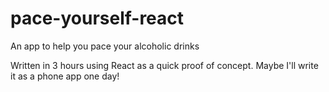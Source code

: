 # pace-yourself-react
An app to help you pace your alcoholic drinks

Written in 3 hours using React as a quick proof of concept. Maybe I'll write it as a phone app one day!
